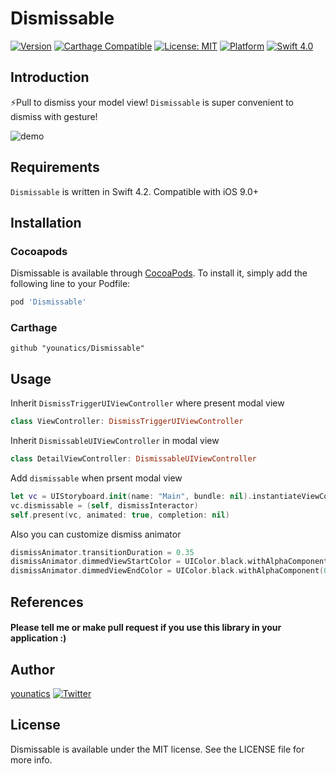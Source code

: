 # Dismissable
[![Version](https://img.shields.io/cocoapods/v/Dismissable.svg?style=flat)](http://cocoapods.org/pods/Dismissable)
[![Carthage Compatible](https://img.shields.io/badge/Carthage-compatible-4BC51D.svg?style=flat)](https://github.com/Carthage/Carthage)
[![License: MIT](https://img.shields.io/badge/license-MIT-blue.svg?style=flat)](https://github.com/younatics/Dismissable/blob/master/LICENSE)
[![Platform](https://img.shields.io/cocoapods/p/Dismissable.svg?style=flat)](http://cocoapods.org/pods/Triangulation)
[![Swift 4.0](https://img.shields.io/badge/Swift-4.2-orange.svg?style=flat)](https://developer.apple.com/swift/)

## Introduction
⚡️Pull to dismiss your model view! `Dismissable` is super convenient to dismiss with gesture!

![demo](https://github.com/younatics/Dismissable/blob/master/image/Dismissable.gif)

## Requirements

`Dismissable` is written in Swift 4.2. Compatible with iOS 9.0+

## Installation

### Cocoapods

Dismissable is available through [CocoaPods](http://cocoapods.org). To install
it, simply add the following line to your Podfile:

```ruby
pod 'Dismissable'
```
### Carthage
```
github "younatics/Dismissable"
```

## Usage

Inherit `DismissTriggerUIViewController` where present modal view
```swift
class ViewController: DismissTriggerUIViewController
```
Inherit `DismissableUIViewController` in modal view
```swift
class DetailViewController: DismissableUIViewController
```
Add `dismissable` when prsent modal view
```swift
let vc = UIStoryboard.init(name: "Main", bundle: nil).instantiateViewController(withIdentifier: "detail") as! DetailViewController
vc.dismissable = (self, dismissInteractor)
self.present(vc, animated: true, completion: nil)
```

Also you can customize dismiss animator
```swift
dismissAnimator.transitionDuration = 0.35
dismissAnimator.dimmedViewStartColor = UIColor.black.withAlphaComponent(0.4)
dismissAnimator.dimmedViewEndColor = UIColor.black.withAlphaComponent(0)
```

## References
#### Please tell me or make pull request if you use this library in your application :) 

## Author
[younatics](https://twitter.com/younatics)
<a href="http://twitter.com/younatics" target="_blank"><img alt="Twitter" src="https://img.shields.io/twitter/follow/younatics.svg?style=social&label=Follow"></a>

## License
Dismissable is available under the MIT license. See the LICENSE file for more info.
